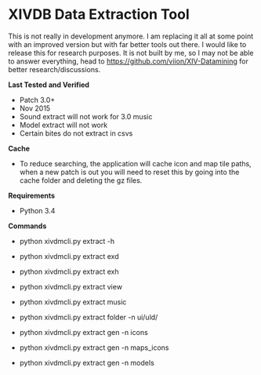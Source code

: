 XIVDB Data Extraction Tool
=======

This is not really in development anymore. I am replacing it all at some point with an improved version but with far better tools out there. I would like to release this for research purposes. It is not built by me, so I may not be able to answer everything, head to https://github.com/viion/XIV-Datamining for better research/discussions.


**Last Tested and Verified**
- Patch 3.0+
- Nov 2015
- Sound extract will not work for 3.0 music
- Model extract will not work
- Certain bites do not extract in csvs

**Cache**
- To reduce searching, the application will cache icon and map tile paths, when a new patch is
out you will need to reset this by going into the cache folder and deleting the gz files.

**Requirements**
- Python 3.4

**Commands**
- python xivdmcli.py extract -h

- python xivdmcli.py extract exd
- python xivdmcli.py extract exh
- python xivdmcli.py extract view
- python xivdmcli.py extract music
- python xivdmcli.py extract folder -n ui/uld/
- python xivdmcli.py extract gen -n icons
- python xivdmcli.py extract gen -n maps_icons
- python xivdmcli.py extract gen -n models